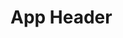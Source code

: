 # App Header

<vuep template="#example"></vuep>

<script v-pre type="text/x-template" id="example">
  <template>
    <cv-app-header></cv-app-header>
  </template>

  <script>
    module.exports = {
      data: function () {
        return { name: 'Vue' }
      }
    }
  </script>
</script>